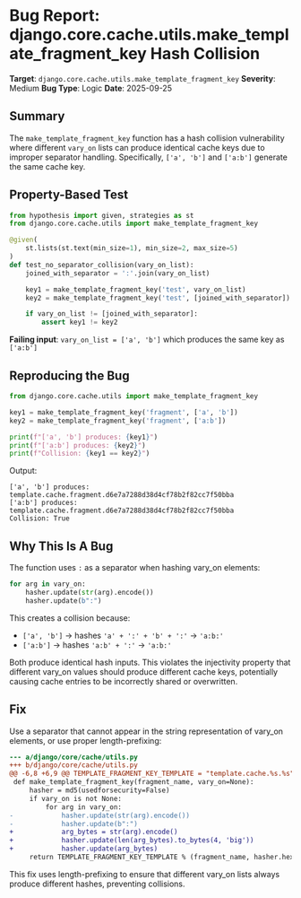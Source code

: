 # Bug Report: django.core.cache.utils.make_template_fragment_key Hash Collision

**Target**: `django.core.cache.utils.make_template_fragment_key`
**Severity**: Medium
**Bug Type**: Logic
**Date**: 2025-09-25

## Summary

The `make_template_fragment_key` function has a hash collision vulnerability where different `vary_on` lists can produce identical cache keys due to improper separator handling. Specifically, `['a', 'b']` and `['a:b']` generate the same cache key.

## Property-Based Test

```python
from hypothesis import given, strategies as st
from django.core.cache.utils import make_template_fragment_key

@given(
    st.lists(st.text(min_size=1), min_size=2, max_size=5)
)
def test_no_separator_collision(vary_on_list):
    joined_with_separator = ':'.join(vary_on_list)

    key1 = make_template_fragment_key('test', vary_on_list)
    key2 = make_template_fragment_key('test', [joined_with_separator])

    if vary_on_list != [joined_with_separator]:
        assert key1 != key2
```

**Failing input**: `vary_on_list = ['a', 'b']` which produces the same key as `['a:b']`

## Reproducing the Bug

```python
from django.core.cache.utils import make_template_fragment_key

key1 = make_template_fragment_key('fragment', ['a', 'b'])
key2 = make_template_fragment_key('fragment', ['a:b'])

print(f"['a', 'b'] produces: {key1}")
print(f"['a:b'] produces: {key2}")
print(f"Collision: {key1 == key2}")
```

Output:
```
['a', 'b'] produces: template.cache.fragment.d6e7a7288d38d4cf78b2f82cc7f50bba
['a:b'] produces: template.cache.fragment.d6e7a7288d38d4cf78b2f82cc7f50bba
Collision: True
```

## Why This Is A Bug

The function uses `:` as a separator when hashing vary_on elements:

```python
for arg in vary_on:
    hasher.update(str(arg).encode())
    hasher.update(b":")
```

This creates a collision because:
- `['a', 'b']` → hashes `'a' + ':' + 'b' + ':'` → `'a:b:'`
- `['a:b']` → hashes `'a:b' + ':'` → `'a:b:'`

Both produce identical hash inputs. This violates the injectivity property that different vary_on values should produce different cache keys, potentially causing cache entries to be incorrectly shared or overwritten.

## Fix

Use a separator that cannot appear in the string representation of vary_on elements, or use proper length-prefixing:

```diff
--- a/django/core/cache/utils.py
+++ b/django/core/cache/utils.py
@@ -6,8 +6,9 @@ TEMPLATE_FRAGMENT_KEY_TEMPLATE = "template.cache.%s.%s"
 def make_template_fragment_key(fragment_name, vary_on=None):
     hasher = md5(usedforsecurity=False)
     if vary_on is not None:
         for arg in vary_on:
-            hasher.update(str(arg).encode())
-            hasher.update(b":")
+            arg_bytes = str(arg).encode()
+            hasher.update(len(arg_bytes).to_bytes(4, 'big'))
+            hasher.update(arg_bytes)
     return TEMPLATE_FRAGMENT_KEY_TEMPLATE % (fragment_name, hasher.hexdigest())
```

This fix uses length-prefixing to ensure that different vary_on lists always produce different hashes, preventing collisions.